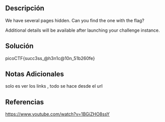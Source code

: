 ## Descripción

We have several pages hidden. Can you find the one with the flag?

Additional details will be available after launching your challenge instance.
## Solución
picoCTF{succ3ss_@h3n1c@10n_51b260fe}

## Notas Adicionales

solo es ver los links , todo se hace desde el url
## Referencias
https://www.youtube.com/watch?v=1BGiZHO8ssY